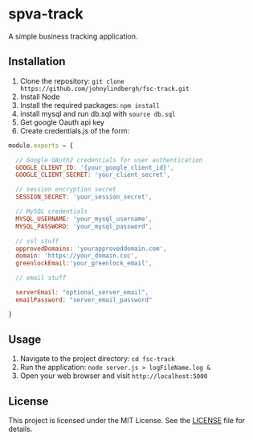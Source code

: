 # spva-track
A simple business tracking application.

## Installation
1. Clone the repository: `git clone https://github.com/johnylindbergh/fsc-track.git`
2. Install Node 
3. Install the required packages: `npm install`
4. install mysql and run db.sql with `source db.sql`
5. Get google Oauth api key 
6. Create credentials.js of the form: 


```javascript
module.exports = {

  // Google OAuth2 credentials for user authentication
  GOOGLE_CLIENT_ID: '{your_google_client_id}',
  GOOGLE_CLIENT_SECRET: 'your_client_secret',

  // session encryption secret
  SESSION_SECRET: 'your_session_secret',

  // MySQL credentials
  MYSQL_USERNAME: 'your_mysql_username',
  MYSQL_PASSWORD: 'your_mysql_password',

  // ssl stuff
  approvedDomains: 'yourapproveddomain.com',
  domain: 'https://your_domain.coc',
  greenlockEmail:'your_greenlock_email',

  // email stuff

  serverEmail: "optional_server_email",
  emailPassword: "server_email_password"

}
```




## Usage
1. Navigate to the project directory: `cd fsc-track`
2. Run the application: `node server.js > logFileName.log &`
3. Open your web browser and visit `http://localhost:5000`


## License
This project is licensed under the MIT License. See the [LICENSE](LICENSE) file for details.
